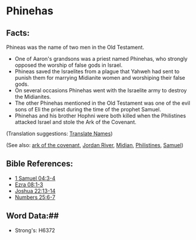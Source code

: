 # Phinehas #

## Facts: ##

Phineas was the name of two men in the Old Testament.

* One of Aaron's grandsons was a priest named Phinehas, who strongly opposed the worship of false gods in Israel.
* Phineas saved the Israelites from a plague that Yahweh had sent to punish them for marrying Midianite women and worshiping their false gods.
* On several occasions Phinehas went with the Israelite army to destroy the Midianites.
* The other Phinehas mentioned in the Old Testament was one of the evil sons of Eli the priest during the time of the prophet Samuel.
* Phinehas and his brother Hophni were both killed when the Philistines attacked Israel and stole the Ark of the Covenant.

(Translation suggestions: [Translate Names](rc://en/ta/man/translate/translate-names))

(See also: [ark of the covenant](../kt/arkofthecovenant.md), [Jordan River](jordanriver.md), [Midian](midian.md), [Philistines](philistines.md), [Samuel](samuel.md))

## Bible References: ##

* [1 Samuel 04:3-4](rc://en/tn/help/1sa/04/03)
* [Ezra 08:1-3](rc://en/tn/help/ezr/08/01)
* [Joshua 22:13-14](rc://en/tn/help/jos/22/13)
* [Numbers 25:6-7](rc://en/tn/help/num/25/06)

## Word Data:##

* Strong's: H6372
